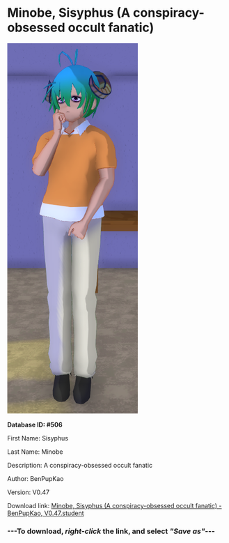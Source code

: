 # Minobe, Sisyphus (A conspiracy-obsessed occult fanatic)

<img src="https://raw.githubusercontent.com/Arbiter1223/Daigaku-Gurashi-Custom-Students/master/Students/Files/Minobe%2C%20Sisyphus%20(A%20conspiracy-obsessed%20occult%20fanatic).png" title="Minobe, Sisyphus (A conspiracy-obsessed occult fanatic) - BenPupKao, V0.47">

**Database ID: #506**

First Name: Sisyphus

Last Name: Minobe

Description: A conspiracy-obsessed occult fanatic

Author: BenPupKao

Version: V0.47

Download link: <a href="https://raw.githubusercontent.com/Arbiter1223/Daigaku-Gurashi-Custom-Students/master/Students/Files/Minobe%2C%20Sisyphus%20(A%20conspiracy-obsessed%20occult%20fanatic)%20-%20BenPupKao%2C%20V0.47.student">Minobe, Sisyphus (A conspiracy-obsessed occult fanatic) - BenPupKao, V0.47.student</a>

### ---**To download, _right-click_ the link, and select _"Save as"_**---
